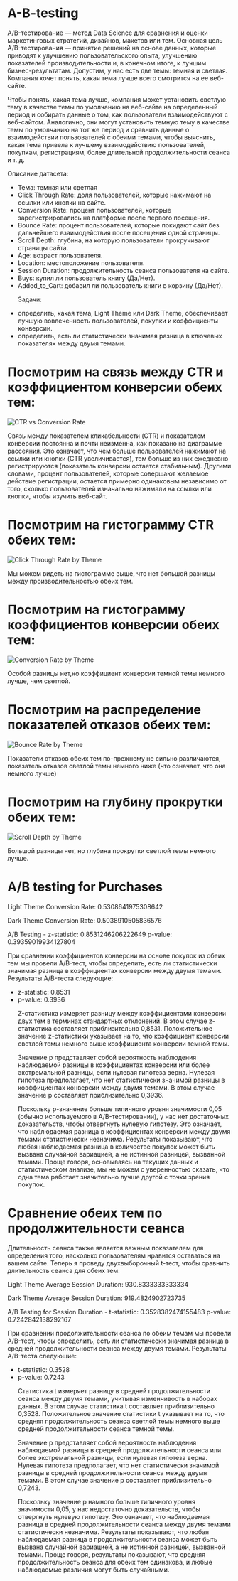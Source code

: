 # A-B-testing
A/B-тестирование — метод Data Science для сравнения и оценки маркетинговых стратегий, дизайнов, макетов или тем. Основная цель A/B-тестирования — принятие решений на основе данных, которые приводят к улучшению пользовательского опыта, улучшению показателей производительности и, в конечном итоге, к лучшим бизнес-результатам. Допустим, у нас есть две темы: темная и светлая. Компания хочет понять, какая тема лучше всего смотрится на ее веб-сайте.<p>
Чтобы понять, какая тема лучше, компания может установить светлую тему в качестве темы по умолчанию на веб-сайте на определенный период и собирать данные о том, как пользователи взаимодействуют с веб-сайтом. Аналогично, они могут установить темную тему в качестве темы по умолчанию на тот же период и сравнить данные о взаимодействии пользователей с обеими темами, чтобы выяснить, какая тема привела к лучшему взаимодействию пользователей, покупкам, регистрациям, более длительной продолжительности сеанса и т. д.<p>

Описание датасета:
- Тема: темная или светлая
- Click Through Rate: доля пользователей, которые нажимают на ссылки или кнопки на сайте.
- Conversion Rate: процент пользователей, которые зарегистрировались на платформе после первого посещения.
- Bounce Rate: процент пользователей, которые покидают сайт без дальнейшего взаимодействия после посещения одной страницы.
- Scroll Depth: глубина, на которую пользователи прокручивают страницы сайта.
- Age: возраст пользователя.
- Location: местоположение пользователя.
- Session Duration: продолжительность сеанса пользователя на сайте.
- Buys: купил ли пользователь книгу (Да/Нет).
- Added_to_Cart: добавил ли пользователь книги в корзину (Да/Нет).<p>
Задачи:<p>
- определить, какая тема, Light Theme или Dark Theme, обеспечивает лучшую вовлеченность пользователей, покупки и коэффициенты конверсии.
- определить, есть ли статистически значимая разница в ключевых показателях между двумя темами.<p>
# Посмотрим на связь между CTR и коэффициентом конверсии обеих тем:
![CTR vs Conversion Rate](https://github.com/Mamaeva-Bariyat/A-B-testing/blob/main/Images/CTR%20vs%20Conversion%20Rate.png)<p>
Связь между показателем кликабельности (CTR) и показателем конверсии постоянна и почти неизменна, как показано на диаграмме рассеяния. Это означает, что чем больше пользователей нажимают на ссылки или кнопки (CTR увеличивается), тем больше из них ежедневно регистрируются (показатель конверсии остается стабильным). Другими словами, процент пользователей, которые совершают желаемое действие регистрации, остается примерно одинаковым независимо от того, сколько пользователей изначально нажимали на ссылки или кнопки, чтобы изучить веб-сайт.
# Посмотрим на гистограмму CTR обеих тем:
![Click Through Rate by Theme](https://github.com/Mamaeva-Bariyat/A-B-testing/blob/main/Images/Click%20Through%20Rate%20by%20Theme.png)<p>
Мы можем видеть на гистограмме выше, что нет большой разницы между производительностью обеих тем.<p>
# Посмотрим на гистограмму коэффициентов конверсии обеих тем:
![Conversion Rate by Theme](https://github.com/Mamaeva-Bariyat/A-B-testing/blob/main/Images/Conversion%20Rate%20by%20Theme.png)<p>
Особой разницы нет,но коэффициент конверсии темной темы немного лучше, чем светлой.<p>
# Посмотрим на распределение показателей отказов обеих тем:
![Bounce Rate by Theme](https://github.com/Mamaeva-Bariyat/A-B-testing/blob/main/Images/Bounce%20Rate%20by%20Theme.png)<p>
Показатели отказов обеих тем по-прежнему не сильно различаются, показатель отказов светлой темы немного ниже (что означает, что она немного лучше)<p>
# Посмотрим на глубину прокрутки обеих тем:
![Scroll Depth by Theme](https://github.com/Mamaeva-Bariyat/A-B-testing/blob/main/Images/Scroll%20Depth%20by%20Theme.png)<p>
Большой разницы нет, но глубина прокрутки светлой темы немного лучше.<p>
# A/B testing for Purchases
Light Theme Conversion Rate: 0.5308641975308642<p>
Dark Theme Conversion Rate: 0.5038910505836576<p>
A/B Testing - z-statistic: 0.8531246206222649  p-value: 0.39359019934127804<p>
При сравнении коэффициентов конверсии на основе покупок из обеих тем мы провели A/B-тест, чтобы определить, есть ли статистически значимая разница в коэффициентах конверсии между двумя темами. Результаты A/B-теста следующие:<p>
- z-statistic: 0.8531
- p-value: 0.3936 <p>
Z-статистика измеряет разницу между коэффициентами конверсии двух тем в терминах стандартных отклонений. В этом случае z-статистика составляет приблизительно 0,8531. Положительное значение z-статистики указывает на то, что коэффициент конверсии светлой темы немного выше коэффициента конверсии темной темы.<p>
Значение p представляет собой вероятность наблюдения наблюдаемой разницы в коэффициентах конверсии или более экстремальной разницы, если нулевая гипотеза верна. Нулевая гипотеза предполагает, что нет статистически значимой разницы в коэффициентах конверсии между двумя темами. В этом случае значение p составляет приблизительно 0,3936.<p>
Поскольку p-значение больше типичного уровня значимости 0,05 (обычно используемого в A/B-тестировании), у нас нет достаточных доказательств, чтобы отвергнуть нулевую гипотезу. Это означает, что наблюдаемая разница в коэффициентах конверсии между двумя темами статистически незначима. Результаты показывают, что любая наблюдаемая разница в количестве покупок может быть вызвана случайной вариацией, а не истинной разницей, вызванной темами. Проще говоря, основываясь на текущих данных и статистическом анализе, мы не можем с уверенностью сказать, что одна тема работает значительно лучше другой с точки зрения покупок.<p>
# Сравнение обеих тем по продолжительности сеанса
Длительность сеанса также является важным показателем для определения того, насколько пользователям нравится оставаться на вашем сайте. Теперь я проведу двухвыборочный t-тест, чтобы сравнить длительность сеанса для обеих тем:<p>
Light Theme Average Session Duration: 930.8333333333334<p>
Dark Theme Average Session Duration: 919.4824902723735<p>
A/B Testing for Session Duration - t-statistic: 0.3528382474155483  p-value: 0.7242842138292167<p>
При сравнении продолжительности сеанса по обеим темам мы провели A/B-тест, чтобы определить, есть ли статистически значимая разница в средней продолжительности сеанса между двумя темами. Результаты A/B-теста следующие:<p>
- t-statistic: 0.3528
- p-value: 0.7243<p>
  Статистика t измеряет разницу в средней продолжительности сеанса между двумя темами, учитывая изменчивость в наборах данных. В этом случае статистика t составляет приблизительно 0,3528. Положительное значение статистики t указывает на то, что средняя продолжительность сеанса светлой темы немного выше средней продолжительности сеанса темной темы.<p>
Значение p представляет собой вероятность наблюдения наблюдаемой разницы в средней продолжительности сеанса или более экстремальной разницы, если нулевая гипотеза верна. Нулевая гипотеза предполагает, что нет статистически значимой разницы в средней продолжительности сеанса между двумя темами. В этом случае значение p составляет приблизительно 0,7243.<p>
Поскольку значение p намного больше типичного уровня значимости 0,05, у нас недостаточно доказательств, чтобы отвергнуть нулевую гипотезу. Это означает, что наблюдаемая разница в средней продолжительности сеанса между двумя темами статистически незначима. Результаты показывают, что любая наблюдаемая разница в продолжительности сеанса может быть вызвана случайной вариацией, а не истинной разницей, вызванной темами. Проще говоря, результаты показывают, что средняя продолжительность сеанса для обеих тем одинакова, и любые наблюдаемые различия могут быть случайными.

























